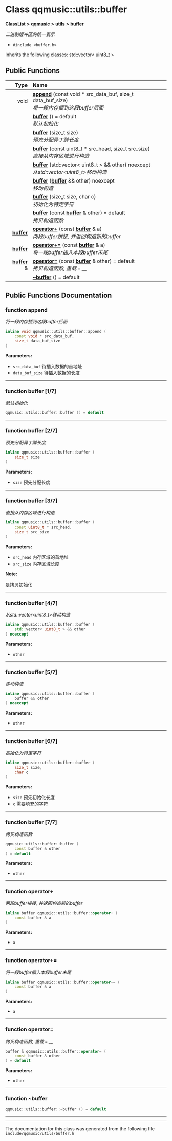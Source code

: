 

# Class qqmusic::utils::buffer



[**ClassList**](annotated.md) **>** [**qqmusic**](namespaceqqmusic.md) **>** [**utils**](namespaceqqmusic_1_1utils.md) **>** [**buffer**](classqqmusic_1_1utils_1_1buffer.md)



_二进制缓冲区的统一表示_ 

* `#include <buffer.h>`



Inherits the following classes: std::vector< uint8_t >


































## Public Functions

| Type | Name |
| ---: | :--- |
|  void | [**append**](#function-append) (const void \* src\_data\_buf, size\_t data\_buf\_size) <br>_将一段内存插到这段buffer后面_  |
|   | [**buffer**](#function-buffer-17) () = default<br>_默认初始化_  |
|   | [**buffer**](#function-buffer-27) (size\_t size) <br>_预先分配异丁醇长度_  |
|   | [**buffer**](#function-buffer-37) (const uint8\_t \* src\_head, size\_t src\_size) <br>_直接从内存区域进行构造_  |
|   | [**buffer**](#function-buffer-47) (std::vector&lt; uint8\_t &gt; && other) noexcept<br>_从std::vector&lt;uint8\_t&gt;移动构造_  |
|   | [**buffer**](#function-buffer-57) ([**buffer**](classqqmusic_1_1utils_1_1buffer.md) && other) noexcept<br>_移动构造_  |
|   | [**buffer**](#function-buffer-67) (size\_t size, char c) <br>_初始化为特定字符_  |
|   | [**buffer**](#function-buffer-77) (const [**buffer**](classqqmusic_1_1utils_1_1buffer.md) & other) = default<br>_拷贝构造函数_  |
|  [**buffer**](classqqmusic_1_1utils_1_1buffer.md) | [**operator+**](#function-operator) (const [**buffer**](classqqmusic_1_1utils_1_1buffer.md) & a) <br>_两段buffer拼接, 并返回构造新的buffer_  |
|  [**buffer**](classqqmusic_1_1utils_1_1buffer.md) | [**operator+=**](#function-operator_1) (const [**buffer**](classqqmusic_1_1utils_1_1buffer.md) & a) <br>_将一段buffer插入本段buffer末尾_  |
|  [**buffer**](classqqmusic_1_1utils_1_1buffer.md) & | [**operator=**](#function-operator_2) (const [**buffer**](classqqmusic_1_1utils_1_1buffer.md) & other) = default<br>_拷贝构造函数, 重载_ `=` __ |
|   | [**~buffer**](#function-buffer) () = default<br> |




























## Public Functions Documentation




### function append 

_将一段内存插到这段buffer后面_ 
```C++
inline void qqmusic::utils::buffer::append (
    const void * src_data_buf,
    size_t data_buf_size
) 
```





**Parameters:**


* `src_data_buf` 待插入数据的首地址 
* `data_buf_size` 待插入数据的长度 




        

<hr>



### function buffer [1/7]

_默认初始化_ 
```C++
qqmusic::utils::buffer::buffer () = default
```




<hr>



### function buffer [2/7]

_预先分配异丁醇长度_ 
```C++
inline qqmusic::utils::buffer::buffer (
    size_t size
) 
```





**Parameters:**


* `size` 预先分配长度 




        

<hr>



### function buffer [3/7]

_直接从内存区域进行构造_ 
```C++
inline qqmusic::utils::buffer::buffer (
    const uint8_t * src_head,
    size_t src_size
) 
```





**Parameters:**


* `src_head` 内存区域的首地址 
* `src_size` 内存区域长度



**Note:**

是拷贝初始化 





        

<hr>



### function buffer [4/7]

_从std::vector&lt;uint8\_t&gt;移动构造_ 
```C++
inline qqmusic::utils::buffer::buffer (
    std::vector< uint8_t > && other
) noexcept
```





**Parameters:**


* `other` 




        

<hr>



### function buffer [5/7]

_移动构造_ 
```C++
inline qqmusic::utils::buffer::buffer (
    buffer && other
) noexcept
```





**Parameters:**


* `other` 




        

<hr>



### function buffer [6/7]

_初始化为特定字符_ 
```C++
inline qqmusic::utils::buffer::buffer (
    size_t size,
    char c
) 
```





**Parameters:**


* `size` 预先初始化长度 
* `c` 需要填充的字符 




        

<hr>



### function buffer [7/7]

_拷贝构造函数_ 
```C++
qqmusic::utils::buffer::buffer (
    const buffer & other
) = default
```





**Parameters:**


* `other` 




        

<hr>



### function operator+ 

_两段buffer拼接, 并返回构造新的buffer_ 
```C++
inline buffer qqmusic::utils::buffer::operator+ (
    const buffer & a
) 
```





**Parameters:**


* `a` 




        

<hr>



### function operator+= 

_将一段buffer插入本段buffer末尾_ 
```C++
inline buffer qqmusic::utils::buffer::operator+= (
    const buffer & a
) 
```





**Parameters:**


* `a` 




        

<hr>



### function operator= 

_拷贝构造函数, 重载_ `=` __
```C++
buffer & qqmusic::utils::buffer::operator= (
    const buffer & other
) = default
```





**Parameters:**


* `other` 




        

<hr>



### function ~buffer 

```C++
qqmusic::utils::buffer::~buffer () = default
```




<hr>

------------------------------
The documentation for this class was generated from the following file `include/qqmusic/utils/buffer.h`

